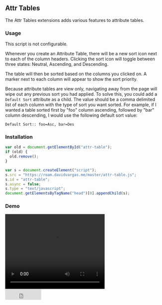 ## Attr Tables

The Attr Tables extensions adds various features to attribute tables.

### Usage

This script is not configurable.

Whenever you create an Attribute Table, there will be a new sort icon next to each of the column headers. Clicking the sort icon will toggle between three states: Neutral, Ascending, and Descending.

The table will then be sorted based on the columns you clicked on. A marker next to each column will appear to show the sort priority.

Because attribute tables are view only, navigating away from the page will wipe out any previous sort you had applied. To solve this, you could add a `Default Sort` attribute as a child. The value should be a comma delimited list of each column with the type of sort you want sorted. For example, if I wanted a table sorted first by "foo" column ascending, followed by "bar" column descending, I would use the following default sort value:
```
Default Sort:: foo=Asc, bar=Des
```

### Installation

```javascript
var old = document.getElementById("attr-table");
if (old) {
  old.remove();
}

var s = document.createElement("script");
s.src = "https://roam.davidvargas.me/master/attr-table.js";
s.id = "attr-table";
s.async = false;
s.type = "text/javascript";
document.getElementsByTagName("head")[0].appendChild(s);
```

### Demo

<video width="320" height="240" controls>
  <source src="../../videos/attr-tables.mp4" type="video/mp4">
</video>

<br/>

<iframe src="https://github.com/sponsors/dvargas92495/button" title="Sponsor dvargas92495" height="35" width="116" style="border: 0;"></iframe>
